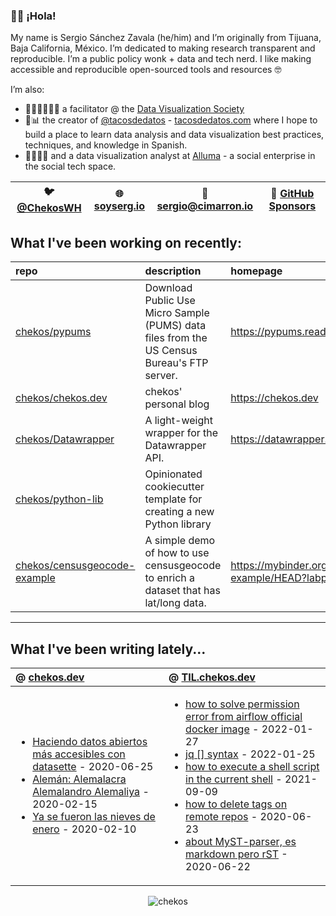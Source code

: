 ### 👋🏼 ¡Hola! 

My name is Sergio Sánchez Zavala (he/him) and I’m originally from Tijuana, Baja California, México. I’m dedicated to making research transparent and reproducible. I’m a public policy wonk + data and tech nerd. I like making accessible and reproducible open-sourced tools and resources 🤓

I’m also:

- 🧑🏼‍🎨🧑🏼‍🏫 a facilitator @ the [Data Visualization Society](https://datavisualizationsociety.com/)
- 🌮📊 the creator of [@tacosdedatos](https://twitter.com/tacosdedatos/) - [tacosdedatos.com](https://tacosdedatos.com/) where I hope to build a place to learn data analysis and data visualization best practices, techniques, and knowledge in Spanish.
- 🧑🏼‍🔬🎨 and a data visualization analyst at [Alluma](https://alluma.org/) - a social enterprise in the social tech space.

| 🐦 [@ChekosWH](https://www.twitter.com/chekoswh/) | 🌐 [soyserg.io](https://soyserg.io/) | 📧 sergio@cimarron.io | 💓 [GitHub Sponsors](https://github.com/sponsors/chekos) | 
|---|---|---|---|

## What I've been working on recently:
<!-- most_recent_repos -->
| repo                                                                            | description                                                                                | homepage                                                                                   |
|:--------------------------------------------------------------------------------|:-------------------------------------------------------------------------------------------|:-------------------------------------------------------------------------------------------|
| [chekos/pypums](https://github.com/chekos/pypums)                               | Download Public Use Micro Sample (PUMS) data files from the US Census Bureau's FTP server. | https://pypums.readthedocs.io                                                              |
| [chekos/chekos.dev](https://github.com/chekos/chekos.dev)                       | chekos' personal blog                                                                      | https://chekos.dev                                                                         |
| [chekos/Datawrapper](https://github.com/chekos/Datawrapper)                     | A light-weight wrapper for the Datawrapper API.                                            | https://datawrapper.readthedocs.io                                                         |
| [chekos/python-lib](https://github.com/chekos/python-lib)                       | Opinionated cookiecutter template for creating a new Python library                        |                                                                                            |
| [chekos/censusgeocode-example](https://github.com/chekos/censusgeocode-example) | A simple demo of how to use censusgeocode to enrich a dataset that has lat/long data.      | https://mybinder.org/v2/gh/chekos/censusgeocode-example/HEAD?labpath=geocode_latlong.ipynb |
<!-- most_recent_repos -->
***
## What I've been writing lately...
<!-- most_recent_entries -->

|  @ [chekos.dev](https://chekos.dev/)   |   @ [TIL.chekos.dev](https://til.chekos.dev/) |
|:---------------------------------------|:----------------------------------------------|
|         <ul><li>[Haciendo datos abiertos más accesibles con datasette](https://chekos.dev/2020/06/25/haciendo-datos-abiertos-m%C3%A1s-accesibles-con-datasette/) - 2020-06-25<li>[Alemán: Alemalacra Alemalandro Alemaliya](https://chekos.dev/2020/02/15/alem%C3%A1n-alemalacra-alemalandro-alemaliya/) - 2020-02-15<li>[Ya se fueron las nieves de enero](https://chekos.dev/2020/02/10/ya-se-fueron-las-nieves-de-enero/) - 2020-02-10</ul>         |             <ul><li>[how to solve permission error from airflow official docker image](https://til.chekos.dev/2022/01/27/how-to-solve-permission-error-from-airflow-official-docker-image/) - 2022-01-27<li>[jq [] syntax](https://til.chekos.dev/2022/01/25/jq-syntax/) - 2022-01-25<li>[how to execute a shell script in the current shell](https://til.chekos.dev/2021/09/09/how-to-execute-a-shell-script-in-the-current-shell/) - 2021-09-09<li>[how to delete tags on remote repos](https://til.chekos.dev/2020/06/23/how-to-delete-tags-on-remote-repos/) - 2020-06-23<li>[about MyST-parser, es markdown pero rST](https://til.chekos.dev/2020/06/22/about-myst-parser-es-markdown-pero-rst/) - 2020-06-22</ul>            |

<!-- most_recent_entries -->

<p align="center"> <img src="https://github-readme-stats.vercel.app/api?username=chekos&show_icons=true" alt="chekos" /> </p>

